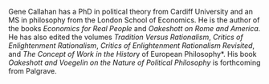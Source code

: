 Gene Callahan has a PhD in political theory from Cardiff University and an MS in philosophy from the London School of
Economics. He is the author of the books *Economics for Real
People* and *Oakeshott on Rome and America*. He has also edited the volumes *Tradition Versus Rationalism*, *Critics of
Enlightenment Rationalism*, *Critics of Enlightenment Rationalism Revisited*, and *The Concept of Work in the Histor*y of
European Philosophy*. His book *Oakeshott and Voegelin on the Nature of Political Philosophy* is forthcoming from Palgrave.
